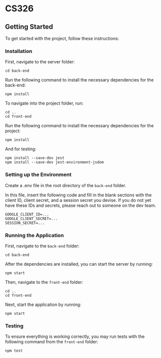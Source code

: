 # CS326

## Getting Started

To get started with the project, follow these instructions:

### Installation

First, navigate to the server folder:

```
cd back-end
```

Run the following command to install the necessary dependencies for the back-end:

```
npm install
```

To navigate into the project folder, run:

```
cd ..
cd front-end
```

Run the following command to install the necessary dependencies for the project:

```
npm install
```

And for testing:

```
npm install --save-dev jest
npm install --save-dev jest-environment-jsdom
```

### Setting up the Environment

Create a .env file in the root directory of the `back-end` folder.

In this file, insert the following code and fill in the blank sections with the client ID, client secret, and a session secret you devise. If you do not yet have these IDs and secrets, please reach out to someone on the dev team.

```
GOOGLE_CLIENT_ID=...
GOOGLE_CLIENT_SECRET=...
SESSION_SECRET=...
```

### Running the Application

First, navigate to the `back-end` folder:

```
cd back-end
```

After the dependencies are installed, you can start the server by running:

```
npm start
```

Then, navigate to the `front-end` folder:

```
cd ..
cd front-end
```

Next, start the application by running:

```
npm start
```

### Testing

To ensure everything is working correctly, you may run tests with the following command from the `front-end` folder:

```
npm test
```